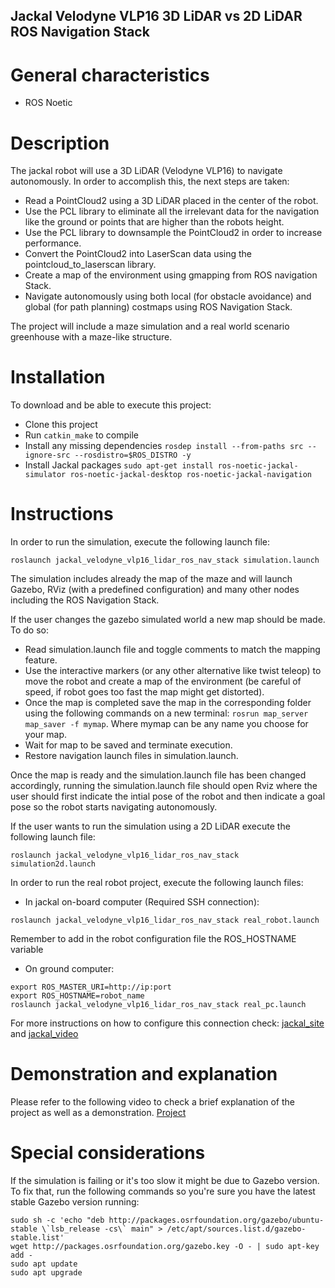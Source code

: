 ## Jackal Velodyne VLP16 3D LiDAR vs 2D LiDAR ROS Navigation Stack

# General characteristics
- ROS Noetic

# Description
The jackal robot will use a 3D LiDAR (Velodyne VLP16) to navigate autonomously. 
In order to accomplish this, the next steps are taken:
- Read a PointCloud2 using a 3D LiDAR placed in the center of the robot. 
- Use the PCL library to eliminate all the irrelevant data for the navigation like the ground or points that are higher than the robots height. 
- Use the PCL library to downsample the PointCloud2 in order to increase performance.
- Convert the PointCloud2 into LaserScan data using the pointcloud_to_laserscan library.
- Create a map of the environment using gmapping from ROS navigation Stack. 
- Navigate autonomously using both local (for obstacle avoidance) and global (for path planning) costmaps using ROS Navigation Stack. 

The project will include a maze simulation and a real world scenario greenhouse with a maze-like structure. 

# Installation
To download and be able to execute this project: 
- Clone this project
- Run ``` catkin_make ``` to compile
- Install any missing dependencies ``` rosdep install --from-paths src --ignore-src --rosdistro=$ROS_DISTRO -y ```
- Install Jackal packages ``` sudo apt-get install ros-noetic-jackal-simulator ros-noetic-jackal-desktop ros-noetic-jackal-navigation ```

# Instructions 
In order to run the simulation, execute the following launch file: 
```
roslaunch jackal_velodyne_vlp16_lidar_ros_nav_stack simulation.launch
```

The simulation includes already the map of the maze and will launch Gazebo, RViz (with a predefined configuration) and many other nodes including the ROS Navigation Stack.

If the user changes the gazebo simulated world a new map should be made. To do so:
- Read simulation.launch file and toggle comments to match the mapping feature. 
- Use the interactive markers (or any other alternative like twist teleop) to move the robot and create a map of the environment (be careful of speed, if robot goes too fast the map might get distorted). 
- Once the map is completed save the map in the corresponding folder using the following commands on a new terminal: ``` rosrun map_server map_saver -f mymap ```. Where mymap can be any name you choose for your map.
- Wait for map to be saved and terminate execution. 
- Restore navigation launch files in simulation.launch.  

Once the map is ready and the simulation.launch file has been changed accordingly, running the simulation.launch file should open Rviz where the user should first indicate the intial pose of the robot and then indicate a goal pose so the robot starts navigating autonomously. 

If the user wants to run the simulation using a 2D LiDAR execute the following launch file: 
```
roslaunch jackal_velodyne_vlp16_lidar_ros_nav_stack simulation2d.launch
```

In order to run the real robot project, execute the following launch files: 
- In jackal on-board computer (Required SSH connection):
```
roslaunch jackal_velodyne_vlp16_lidar_ros_nav_stack real_robot.launch
```
Remember to add in the robot configuration file the ROS_HOSTNAME variable

- On ground computer: 
```
export ROS_MASTER_URI=http://ip:port
export ROS_HOSTNAME=robot_name
roslaunch jackal_velodyne_vlp16_lidar_ros_nav_stack real_pc.launch
```

For more instructions on how to configure this connection check: [jackal_site](https://www.clearpathrobotics.com/assets/guides/melodic/jackal/network.html)
and [jackal_video](https://www.youtube.com/watch?v=U-YgKVRDc3w)

# Demonstration and explanation
Please refer to the following video to check a brief explanation of the project as well as a demonstration.
[Project](https://youtu.be/mxL48slc6j4)

# Special considerations

If the simulation is failing or it's too slow it might be due to Gazebo version. To fix that, run the following commands so you're sure you have the latest stable Gazebo version running:
```
sudo sh -c 'echo "deb http://packages.osrfoundation.org/gazebo/ubuntu-stable \`lsb_release -cs\` main" > /etc/apt/sources.list.d/gazebo-stable.list' 
wget http://packages.osrfoundation.org/gazebo.key -O - | sudo apt-key add - 
sudo apt update 
sudo apt upgrade
```
